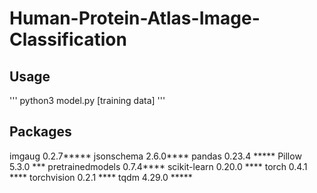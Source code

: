 # Human-Protein-Atlas-Image-Classification
## Usage
'''
python3 model.py [training data]
'''
## Packages
imgaug              0.2.7*****
jsonschema          2.6.0****
pandas              0.23.4 *****
Pillow              5.3.0 ***
pretrainedmodels    0.7.4****
scikit-learn        0.20.0 ****
torch               0.4.1 ****
torchvision         0.2.1 ****
tqdm                4.29.0 *****

